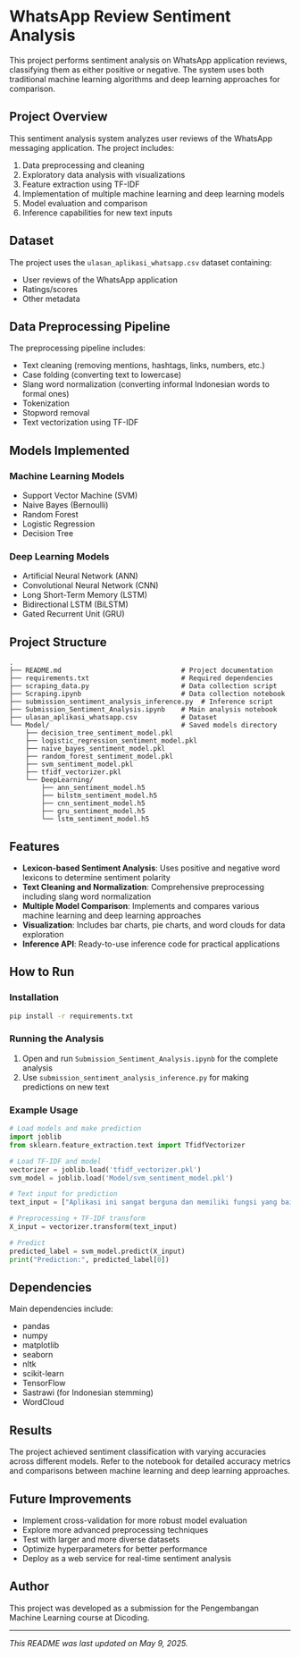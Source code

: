 # WhatsApp Review Sentiment Analysis

This project performs sentiment analysis on WhatsApp application reviews, classifying them as either positive or negative. The system uses both traditional machine learning algorithms and deep learning approaches for comparison.

## Project Overview

This sentiment analysis system analyzes user reviews of the WhatsApp messaging application. The project includes:

1. Data preprocessing and cleaning
2. Exploratory data analysis with visualizations
3. Feature extraction using TF-IDF
4. Implementation of multiple machine learning and deep learning models
5. Model evaluation and comparison
6. Inference capabilities for new text inputs

## Dataset

The project uses the `ulasan_aplikasi_whatsapp.csv` dataset containing:
- User reviews of the WhatsApp application
- Ratings/scores
- Other metadata

## Data Preprocessing Pipeline

The preprocessing pipeline includes:
- Text cleaning (removing mentions, hashtags, links, numbers, etc.)
- Case folding (converting text to lowercase)
- Slang word normalization (converting informal Indonesian words to formal ones)
- Tokenization
- Stopword removal
- Text vectorization using TF-IDF

## Models Implemented

### Machine Learning Models
- Support Vector Machine (SVM)
- Naive Bayes (Bernoulli)
- Random Forest
- Logistic Regression
- Decision Tree

### Deep Learning Models
- Artificial Neural Network (ANN)
- Convolutional Neural Network (CNN)
- Long Short-Term Memory (LSTM)
- Bidirectional LSTM (BiLSTM)
- Gated Recurrent Unit (GRU)

## Project Structure

```
.
├── README.md                              # Project documentation
├── requirements.txt                       # Required dependencies
├── scraping_data.py                       # Data collection script
├── Scraping.ipynb                         # Data collection notebook
├── submission_sentiment_analysis_inference.py  # Inference script
├── Submission_Sentiment_Analysis.ipynb    # Main analysis notebook
├── ulasan_aplikasi_whatsapp.csv           # Dataset
└── Model/                                 # Saved models directory
    ├── decision_tree_sentiment_model.pkl
    ├── logistic_regression_sentiment_model.pkl
    ├── naive_bayes_sentiment_model.pkl
    ├── random_forest_sentiment_model.pkl
    ├── svm_sentiment_model.pkl
    ├── tfidf_vectorizer.pkl
    └── DeepLearning/
        ├── ann_sentiment_model.h5
        ├── bilstm_sentiment_model.h5
        ├── cnn_sentiment_model.h5
        ├── gru_sentiment_model.h5
        └── lstm_sentiment_model.h5
```

## Features

- **Lexicon-based Sentiment Analysis**: Uses positive and negative word lexicons to determine sentiment polarity
- **Text Cleaning and Normalization**: Comprehensive preprocessing including slang word normalization
- **Multiple Model Comparison**: Implements and compares various machine learning and deep learning approaches
- **Visualization**: Includes bar charts, pie charts, and word clouds for data exploration
- **Inference API**: Ready-to-use inference code for practical applications

## How to Run

### Installation
```bash
pip install -r requirements.txt
```

### Running the Analysis
1. Open and run `Submission_Sentiment_Analysis.ipynb` for the complete analysis
2. Use `submission_sentiment_analysis_inference.py` for making predictions on new text

### Example Usage
```python
# Load models and make prediction
import joblib
from sklearn.feature_extraction.text import TfidfVectorizer

# Load TF-IDF and model
vectorizer = joblib.load('tfidf_vectorizer.pkl')
svm_model = joblib.load('Model/svm_sentiment_model.pkl')

# Text input for prediction
text_input = ["Aplikasi ini sangat berguna dan memiliki fungsi yang baik"]

# Preprocessing + TF-IDF transform
X_input = vectorizer.transform(text_input)

# Predict
predicted_label = svm_model.predict(X_input)
print("Prediction:", predicted_label[0])
```

## Dependencies

Main dependencies include:
- pandas
- numpy
- matplotlib
- seaborn
- nltk
- scikit-learn
- TensorFlow
- Sastrawi (for Indonesian stemming)
- WordCloud

## Results

The project achieved sentiment classification with varying accuracies across different models. Refer to the notebook for detailed accuracy metrics and comparisons between machine learning and deep learning approaches.

## Future Improvements

- Implement cross-validation for more robust model evaluation
- Explore more advanced preprocessing techniques
- Test with larger and more diverse datasets
- Optimize hyperparameters for better performance
- Deploy as a web service for real-time sentiment analysis

## Author

This project was developed as a submission for the Pengembangan Machine Learning course at Dicoding.

---

*This README was last updated on May 9, 2025.*